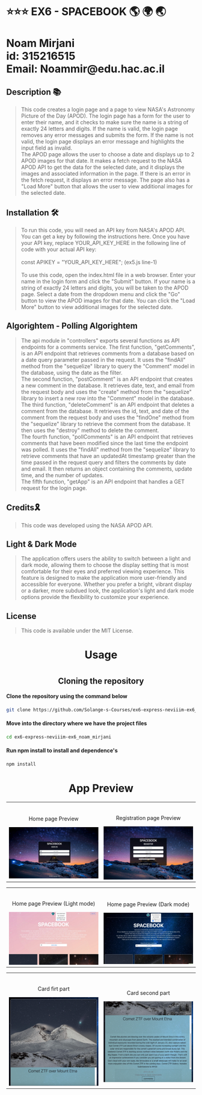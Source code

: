 # ⭐️⭐️⭐️ EX6 - SPACEBOOK 🌎 🌍 🌏

<h1>Noam Mirjani <br> id: 315216515 <br> Email: Noammir@edu.hac.ac.il</h1>

<h2> Description 📚</h2>

> This code creates a login page and a page to view NASA's Astronomy Picture of the Day (APOD). The login page has a form for the user to enter their name, and it checks to make sure the name is a string of exactly 24 letters and digits. If the name is valid, the login page removes any error messages and submits the form. If the name is not valid, the login page displays an error message and highlights the input field as invalid. <br/>
> The APOD page allows the user to choose a date and displays up to 2 APOD images for that date. It makes a fetch request to the NASA APOD API to get the data for the selected date, and it displays the images and associated information in the page. If there is an error in the fetch request, it displays an error message. The page also has a "Load More" button that allows the user to view additional images for the selected date.

<h2> Installation 🛠️</h2>

> To run this code, you will need an API key from NASA's APOD API. You can get a key by following the instructions here. Once you have your API key, replace YOUR_API_KEY_HERE in the following line of code with your actual API key:<br><br>
> const APIKEY = "YOUR_API_KEY_HERE"; (ex5.js line-1)
> <br><br>
> To use this code, open the index.html file in a web browser. Enter your name in the login form and click the "Submit" button. If your name is a string of exactly 24 letters and digits, you will be taken to the APOD page. Select a date from the dropdown menu and click the "Go" button to view the APOD images for that date. You can click the "Load More" button to view additional images for the selected date.

<h2> Algorightem - Polling Algorightem </h2>

> <p>The api module in "controllers" exports several functions as API endpoints for a comments service.
> The first function, "getComments", is an API endpoint that retrieves comments from a database based on a date query parameter passed in the request. It uses the "findAll" method from the "sequelize" library to query the "Comment" model in the database, using the date as the filter. <br/> The second function, "postComment" is an API endpoint that creates a new comment in the database. It retrieves date, text, and email from the request body and uses the "create" method from the "sequelize" library to insert a new row into the "Comment" model in the database. <br/> The third function, "deleteComment" is an API endpoint that deletes a comment from the database. It retrieves the id, text, and date of the comment from the request body and uses the "findOne" method from the "sequelize" library to retrieve the comment from the database. It then uses the "destroy" method to delete the comment. <br/> The fourth function, "pollComments" is an API endpoint that retrieves comments that have been modified since the last time the endpoint was polled. It uses the "findAll" method from the "sequelize" library to retrieve comments that have an updatedAt timestamp greater than the time passed in the request query and filters the comments by date and email. It then returns an object containing the comments, update time, and the number of updates. <br/> The fifth function, "getApp" is an API endpoint that handles a GET request for the login page. </p>

<h2> Credits🎗 </h2>

> This code was developed using the NASA APOD API.

<h2> Light & Dark Mode </h2>

> The application offers users the ability to switch between a light and dark mode, allowing them to choose the display setting that is most comfortable for their eyes and preferred viewing experience. This feature is designed to make the application more user-friendly and accessible for everyone. Whether you prefer a bright, vibrant display or a darker, more subdued look, the application's light and dark mode options provide the flexibility to customize your experience.

<h2> License </h2>

> This code is available under the MIT License.

<h1 align="center">Usage<h1>
<h2 align="center">Cloning the repository</h2>

#### Clone the repository using the command below

```bash
git clone https://github.com/Solange-s-Courses/ex6-express-neviiim-ex6_noam_mirjani.git

```

#### Move into the directory where we have the project files

```bash
cd ex6-express-neviiim-ex6_noam_mirjani
```

#### Run npm install to install and dependence's

```bash
npm install
```

<h1 align="center">App Preview</h1>

<table width="100%"> 
<tr>
<td width="50%">      
&nbsp; 
<br>
<p align="center">
    Home page Preview
</p>
</p>
<img src="public/images/appPreview/signIn.png">
</td> 
<td width="50%">
<br>
<p align="center">
  Registration page Preview
</p>
<img src="public/images/appPreview/register.png">  
</td>
</table>

<table width="100%"> 
<tr>
<td width="50%">      
&nbsp; 
<br>
<p align="center">
    Home page Preview (Light mode)
</p>
</p>
<img src="public/images/appPreview/lightMode.png">
</td> 
<td width="50%">
<br>
<p align="center">
  Home page Preview (Dark mode)
</p>
<img src="public/images/appPreview/darkMode.png">  
</td>
</table>

<table width="100%"> 
<tr>
<td width="50%">      
&nbsp; 
<br>
<p align="center">
  Card firt part
</p>
</p>
<img src="public/images/appPreview/CardFirstPart.png">  
</td> 
<td width="50%">
<br>
<p align="center">
  Card second part
</p>
<img src="public/images/appPreview/cardSecondPart.png">  
</td>
</table>
